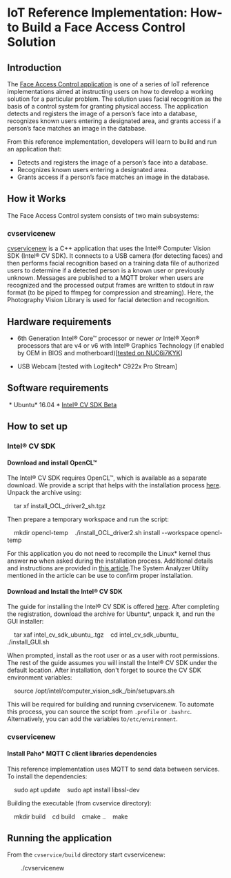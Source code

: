 # IoT Reference Implementation: How-to Build a Face Access Control Solution
## Introduction

The [Face Access Control application](https://github.com/intel-iot-devkit/reference-implementation/edit/master/face-access-control/) is one of a series of IoT reference implementations aimed at instructing users on how to develop a working solution for a particular problem. The solution uses facial recognition as the basis of a control system for granting physical access. The application detects and registers the image of a person’s face into a database, recognizes known users entering a designated area, and grants access if a person’s face matches an image in the database.

From this reference implementation, developers will learn to build and run an application that: 
* Detects and registers the image of a person’s face into a database. 
* Recognizes known users entering a designated area. 
* Grants access if a person’s face matches an image in the database.

## How it Works
The Face Access Control system consists of two main subsystems:

### cvservicenew 
[cvservicenew](./cvservice/build/cvservicenew) is a C++ application that uses the Intel® Computer Vision SDK (Intel® CV SDK). It connects to a USB camera (for detecting faces) and then performs facial recognition based on a training data file of authorized users to determine if a detected person is a known user or previously unknown. Messages are published to a MQTT broker when users are recognized and the processed output frames are written to stdout in raw format (to be piped to ffmpeg for compression and streaming). Here, the Photography Vision Library is used for facial detection and recognition.

## Hardware requirements
* 6th Generation Intel® Core™ processor or newer *or* Intel® Xeon® processors that are v4 or v6 with Intel® Graphics Technology (if enabled by OEM in BIOS and motherboard)[[tested on NUC6i7KYK](https://www.intel.com/content/www/us/en/products/boards-kits/nuc/kits/nuc6i7kyk.html)] 

* USB Webcam [tested with Logitech\* C922x Pro Stream]

## Software requirements
 * Ubuntu\* 16.04 * [Intel® CV SDK Beta](https://software.intel.com/en-us/computer-vision-sdk)

## How to set up
### Intel® CV SDK
#### Download and install OpenCL™
The Intel® CV SDK requires OpenCL™, which is available as a separate download. We provide a script that helps with the installation process [here](https://software.intel.com/file/593325/download). Unpack the archive using:

    tar xf install_OCL_driver2_sh.tgz

Then prepare a temporary workspace and run the script:

    mkdir opencl-temp    ./install_OCL_driver2.sh install --workspace opencl-temp

For this application you do not need to recompile the Linux\* kernel thus answer **no** when asked during the installation process. Additional details and instructions are provided in [this article](https://software.intel.com/articles/sdk-for-opencl-gsg).The System Analyzer Utility mentioned in the article can be use to confirm proper installation.

#### Download and Install the Intel® CV SDK
The guide for installing the Intel® CV SDK is offered [here](https://software.intel.com/en-us/cvsdk-quickstartguide-installing-intel-computer-vision-sdk). After completing the registration, download the archive for Ubuntu\*, unpack it, and run the GUI installer:

    tar xaf intel_cv_sdk_ubuntu_<version>.tgz    cd intel_cv_sdk_ubuntu_<version>    ./install_GUI.sh

When prompted, install as the root user or as a user with root permissions. The rest of the guide assumes you will install the Intel® CV SDK under the default location.
After installation, don't forget to source the CV SDK environment variables:

    source /opt/intel/computer_vision_sdk_<version>/bin/setupvars.sh

This will be required for building and running cvservicenew. To automate this process, you can source the script from `.profile` or `.bashrc`. Alternatively, you can add the variables to`/etc/environment`.

### cvservicenew
#### Install Paho\* MQTT C client libraries dependencies
This reference implementation uses MQTT to send data between services. To install the dependencies:

    sudo apt update    sudo apt install libssl-dev

Building the executable (from cvservice directory):

    mkdir build    cd build    cmake ..    make

## Running the application
From the `cvservice/build` directory start cvservicenew:

        ./cvservicenew
